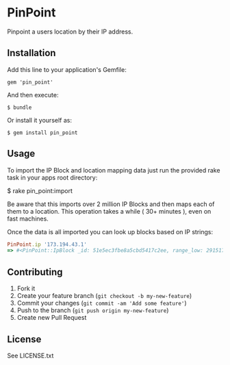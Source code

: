 # PinPoint

Pinpoint a users location by their IP address.

## Installation

Add this line to your application's Gemfile:

    gem 'pin_point'

And then execute:

    $ bundle

Or install it yourself as:

    $ gem install pin_point

## Usage

To import the IP Block and location mapping data just run the provided rake task in your apps root directory:

  $ rake pin_point:import

Be aware that this imports over 2 million IP Blocks and then maps each of them to a location. This operation takes a while ( 30+ minutes ), even on fast machines.

Once the data is all imported you can look up blocks based on IP strings:

``` ruby
PinPoint.ip '173.194.43.1'
=> #<PinPoint::IpBlock _id: 51e5ec3fbe8a5cbd5417c2ee, range_low: 2915172352, range_high: 2915197695, location: 2703, coordinates: [-122.0574, 37.4192], city: "Mountain View", state: "CA", country: "US"> 
```

## Contributing

1. Fork it
2. Create your feature branch (`git checkout -b my-new-feature`)
3. Commit your changes (`git commit -am 'Add some feature'`)
4. Push to the branch (`git push origin my-new-feature`)
5. Create new Pull Request

## License

See LICENSE.txt
